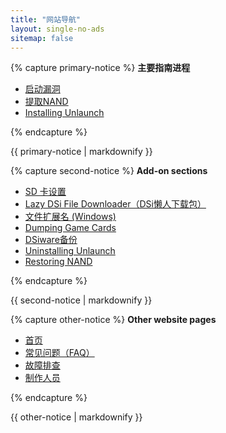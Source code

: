 ```yaml
---
title: "网站导航"
layout: single-no-ads
sitemap: false
---
```


{% capture primary-notice %}
**主要指南进程**

+ [启动漏洞](launching-the-exploit)
+ [提取NAND](dumping-nand)
+ [Installing Unlaunch](installing-unlaunch)

{% endcapture %}
<div class="notice--primary">{{ primary-notice | markdownify }}</div>

{% capture second-notice %}
**Add-on sections**

+ [SD 卡设置](sd-card-setup)
+ [Lazy DSi File Downloader（DSi懒人下载包）](/lazy-dsi-downloader)
+ [文件扩展名 (Windows)](file-extensions-%28windows%29)
+ [Dumping Game Cards](dumping-game-cards)
+ [DSiware备份](dsiware-backups)
+ [Uninstalling Unlaunch](uninstalling-unlaunch)
+ [Restoring NAND](restoring-nand)

{% endcapture %}
<div class="notice--info">{{ second-notice | markdownify }}</div>

{% capture other-notice %}
**Other website pages**

+ [首页](.)
+ [常见问题（FAQ）](faq)
+ [故障排查](troubleshooting)
+ [制作人员](credits)

{% endcapture %}
<div class="notice">{{ other-notice | markdownify }}</div>
